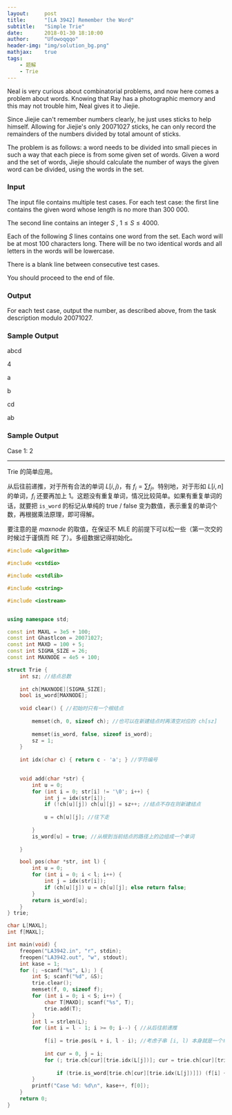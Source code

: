 ```yaml
---
layout:     post
title:      "[LA 3942] Remember the Word"
subtitle:   "Simple Trie"
date:       2018-01-30 18:10:00
author:     "Ufowoqqqo"
header-img: "img/solution_bg.png"
mathjax:    true
tags:
    - 题解
    - Trie
---
```


Neal is very curious about combinatorial problems, and now here comes a problem about words. Knowing that Ray has a photographic memory and this may not trouble him, Neal gives it to Jiejie.

Since Jiejie can't remember numbers clearly, he just uses sticks to help himself. Allowing for Jiejie's only 20071027 sticks, he can only record the remainders of the numbers divided by total amount of sticks.

The problem is as follows: a word needs to be divided into small pieces in such a way that each piece is from some given set of words. Given a word and the set of words, Jiejie should calculate the number of ways the given word can be divided, using the words in the set.

### Input 

The input file contains multiple test cases. For each test case: the first line contains the given word whose length is no more than 300 000.

The second line contains an integer $S$ , $1 \leq S \leq 4000.$

Each of the following $S$ lines contains one word from the set.  Each word will be at most 100
characters long. There will be no two identical words and all letters in the words will be lowercase.

There is a blank line between consecutive test cases.

You should proceed to the end of file.

### Output

For each test case, output the number, as described above, from the task description modulo 20071027.

### Sample Output

abcd

4

a

b

cd

ab

### Sample Output

Case 1: 2

---------

Trie 的简单应用。

从后往前递推，对于所有合法的单词 $L[i,j)$，有 $f_i = \sum f_j$。特别地，对于形如 $L[i, n]$ 的单词，$f_i$ 还要再加上 1。这题没有重复单词，情况比较简单。如果有重复单词的话，就要把 `is_word` 的标记从单纯的 true / false 变为数值，表示重复的单词个数，再根据乘法原理，即可得解。

要注意的是 $maxnode$ 的取值，在保证不 MLE 的前提下可以松一些（第一次交的时候过于谨慎而 RE 了）。多组数据记得初始化。

```cpp
#include <algorithm>

#include <cstdio>

#include <cstdlib>

#include <cstring>

#include <iostream>


using namespace std;

const int MAXL = 3e5 + 100;
const int Ghastlcon = 20071027;
const int MAXD = 100 + 5;
const int SIGMA_SIZE = 26;
const int MAXNODE = 4e5 + 100;

struct Trie {
	int sz; //结点总数
	
	int ch[MAXNODE][SIGMA_SIZE];
	bool is_word[MAXNODE];
	
	void clear() { //初始时只有一个根结点
	
		memset(ch, 0, sizeof ch); //也可以在新建结点时再清空对应的 ch[sz]
		
		memset(is_word, false, sizeof is_word);
		sz = 1;
	}
	
	int idx(char c) { return c - 'a'; } //字符编号
	

	void add(char *str) {
		int u = 0;
		for (int i = 0; str[i] != '\0'; i++) {
			int j = idx(str[i]);
			if (!ch[u][j]) ch[u][j] = sz++; //结点不存在则新建结点
			
			u = ch[u][j]; //往下走
			
		}
		is_word[u] = true; //从根到当前结点的路径上的边组成一个单词
		
	}

	bool pos(char *str, int l) {
		int u = 0;
		for (int i = 0; i < l; i++) {
			int j = idx(str[i]);
			if (ch[u][j]) u = ch[u][j]; else return false;
		}
		return is_word[u];
	}
} trie;

char L[MAXL];
int f[MAXL];

int main(void) {
	freopen("LA3942.in", "r", stdin);
	freopen("LA3942.out", "w", stdout);
	int kase = 1;
	for (; ~scanf("%s", L); ) {
		int S; scanf("%d", &S);
		trie.clear();
		memset(f, 0, sizeof f);
		for (int i = 0; i < S; i++) {
			char T[MAXD]; scanf("%s", T);
			trie.add(T);
		}
		int l = strlen(L);
		for (int i = l - 1; i >= 0; i--) { //从后往前递推
		
			f[i] = trie.pos(L + i, l - i); //考虑子串 [i, l) 本身就是一个单词
			
			int cur = 0, j = i;
			for (; trie.ch[cur][trie.idx(L[j])]; cur = trie.ch[cur][trie.idx(L[j++])]) //将当前子串剖成两部分
			
				if (trie.is_word[trie.ch[cur][trie.idx(L[j])]]) (f[i] += f[j + 1]) %= Ghastlcon;
		}
		printf("Case %d: %d\n", kase++, f[0]);
	}
	return 0;
}
```

